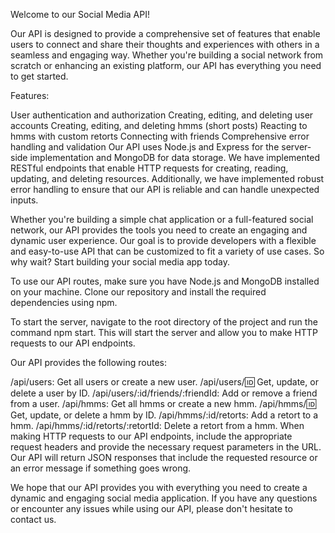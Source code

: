 Welcome to our Social Media API!

Our API is designed to provide a comprehensive set of features that enable users to connect and share their thoughts and experiences with others in a seamless and engaging way. Whether you're building a social network from scratch or enhancing an existing platform, our API has everything you need to get started.

Features:

User authentication and authorization
Creating, editing, and deleting user accounts
Creating, editing, and deleting hmms (short posts)
Reacting to hmms with custom retorts
Connecting with friends
Comprehensive error handling and validation
Our API uses Node.js and Express for the server-side implementation and MongoDB for data storage. We have implemented RESTful endpoints that enable HTTP requests for creating, reading, updating, and deleting resources. Additionally, we have implemented robust error handling to ensure that our API is reliable and can handle unexpected inputs.

Whether you're building a simple chat application or a full-featured social network, our API provides the tools you need to create an engaging and dynamic user experience. Our goal is to provide developers with a flexible and easy-to-use API that can be customized to fit a variety of use cases. So why wait? Start building your social media app today.

To use our API routes, make sure you have Node.js and MongoDB installed on your machine. Clone our repository and install the required dependencies using npm.

To start the server, navigate to the root directory of the project and run the command npm start. This will start the server and allow you to make HTTP requests to our API endpoints.

Our API provides the following routes:

/api/users: Get all users or create a new user.
/api/users/:id: Get, update, or delete a user by ID.
/api/users/:id/friends/:friendId: Add or remove a friend from a user.
/api/hmms: Get all hmms or create a new hmm.
/api/hmms/:id: Get, update, or delete a hmm by ID.
/api/hmms/:id/retorts: Add a retort to a hmm.
/api/hmms/:id/retorts/:retortId: Delete a retort from a hmm.
When making HTTP requests to our API endpoints, include the appropriate request headers and provide the necessary request parameters in the URL. Our API will return JSON responses that include the requested resource or an error message if something goes wrong.

We hope that our API provides you with everything you need to create a dynamic and engaging social media application. If you have any questions or encounter any issues while using our API, please don't hesitate to contact us.
